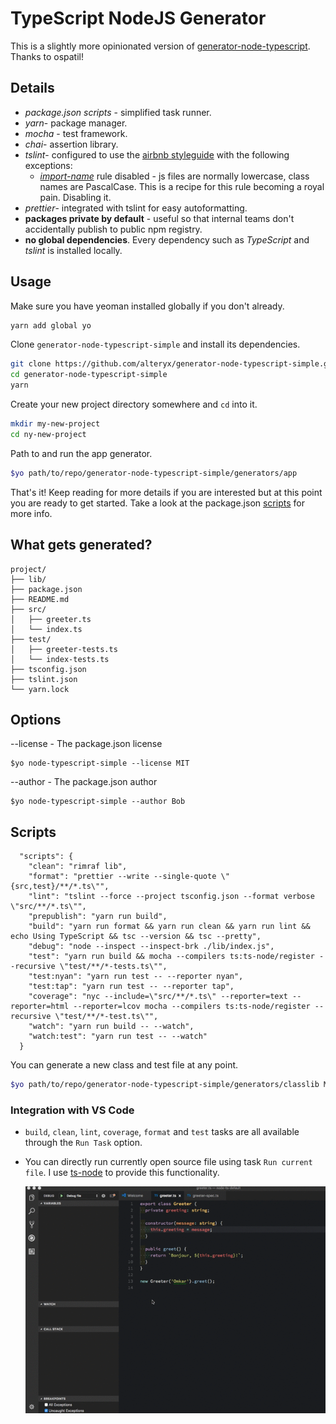 # TypeScript NodeJS Generator
This is a slightly more opinionated version of [generator-node-typescript](https://github.com/ospatil/generator-node-typescript). Thanks to ospatil! 

## Details

- _package.json scripts_  - simplified task runner.
- _yarn_- package manager.
- _mocha_ - test framework.
- _chai_- assertion library.
- _tslint_- configured to use the [airbnb styleguide](https://github.com/progre/tslint-config-airbnb) with the following exceptions:
  - _[import-name](https://www.npmjs.com/package/tslint-microsoft-contrib)_ rule disabled - js files are normally lowercase, class names are PascalCase. This is a recipe for this rule becoming a royal pain. Disabling it.
- _prettier_- integrated with tslint for easy autoformatting.
- **packages private by default** - useful so that internal teams don't accidentally publish to public npm registry.
- **no global dependencies**. Every dependency such as _TypeScript_ and _tslint_ is installed locally.

## Usage

Make sure you have yeoman installed globally if you don't already.
```sh
yarn add global yo
```
Clone `generator-node-typescript-simple` and install its dependencies.

```sh
git clone https://github.com/alteryx/generator-node-typescript-simple.git
cd generator-node-typescript-simple
yarn
```

Create your new project directory somewhere and `cd` into it.
```sh
mkdir my-new-project
cd ny-new-project
```

Path to and run the app generator.

```sh
$yo path/to/repo/generator-node-typescript-simple/generators/app
```

That's it! Keep reading for more details if you are interested but at this point you are ready to get started. Take a look at the package.json [scripts](##Scripts) for more info.

## What gets generated?
```
project/
├── lib/
├── package.json
├── README.md
├── src/
│   ├── greeter.ts
│   └── index.ts
├── test/
│   ├── greeter-tests.ts
│   └── index-tests.ts
├── tsconfig.json
├── tslint.json
└── yarn.lock
```
## Options

--license - The package.json license
```
$yo node-typescript-simple --license MIT 
```

--author - The package.json author
```
$yo node-typescript-simple --author Bob 
```
## Scripts

```
  "scripts": {
    "clean": "rimraf lib",
    "format": "prettier --write --single-quote \"{src,test}/**/*.ts\"",
    "lint": "tslint --force --project tsconfig.json --format verbose \"src/**/*.ts\"",
    "prepublish": "yarn run build",
    "build": "yarn run format && yarn run clean && yarn run lint && echo Using TypeScript && tsc --version && tsc --pretty",
    "debug": "node --inspect --inspect-brk ./lib/index.js",
    "test": "yarn run build && mocha --compilers ts:ts-node/register --recursive \"test/**/*-tests.ts\"",
    "test:nyan": "yarn run test -- --reporter nyan",
    "test:tap": "yarn run test -- --reporter tap",
    "coverage": "nyc --include=\"src/**/*.ts\" --reporter=text --reporter=html --reporter=lcov mocha --compilers ts:ts-node/register --recursive \"test/**/*-test.ts\"",
    "watch": "yarn run build -- --watch",
    "watch:test": "yarn run test -- --watch"
  }
```

You can generate a new class and test file at any point.

```sh
$yo path/to/repo/generator-node-typescript-simple/generators/classlib MyNewClass
```

  ### Integration with VS Code
- `build`, `clean`, `lint`, `coverage`, `format` and `test` tasks are all available through the `Run Task` option.
- You can directly run currently open source file using task `Run current file`. I use [ts-node](https://github.com/TypeStrong/ts-node) to provide this functionality.

  ![TypeScript debugging in VS Code](./img/vscode-ts-debug.gif)

